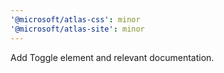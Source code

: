 ```yaml
---
'@microsoft/atlas-css': minor
'@microsoft/atlas-site': minor
---
```


Add Toggle element and relevant documentation.
